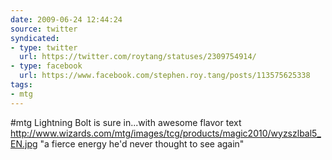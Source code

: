 ```yaml
---
date: 2009-06-24 12:44:24
source: twitter
syndicated:
- type: twitter
  url: https://twitter.com/roytang/statuses/2309754914/
- type: facebook
  url: https://www.facebook.com/stephen.roy.tang/posts/113575625338
tags:
- mtg
---
```


#mtg Lightning Bolt is sure in...with awesome flavor text  http://www.wizards.com/mtg/images/tcg/products/magic2010/wyzszlbal5_EN.jpg "a fierce energy he'd never thought to see again"